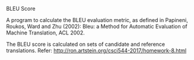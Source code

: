 BLEU Score

A program to calculate the BLEU evaluation metric, as defined in Papineni, Roukos, Ward and Zhu (2002): Bleu: a Method for Automatic Evaluation of Machine Translation, ACL 2002.

The BLEU score is calculated on sets of candidate and reference translations.
Refer: http://ron.artstein.org/csci544-2017/homework-8.html
